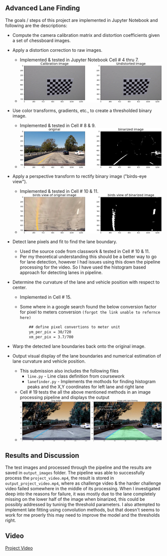 ## Advanced Lane Finding

The goals / steps of this project are implemented in Jupyter Notebook and following are the descriptions:

* Compute the camera calibration matrix and distortion coefficients given a set of chessboard images.
* Apply a distortion correction to raw images.
	*  Implemented & tested in Jupyter Notebook Cell # 4 thru 7.
	*  ![Camera Calibration](./output_images/random_camera_calibration_test.png)
* Use color transforms, gradients, etc., to create a thresholded binary image.
	*  Implemented & tested in Cell # 8 & 9.
	*  ![Binarization](./output_images/random_binarize_image_test.png)
* Apply a perspective transform to rectify binary image ("birds-eye view").
	*  Implemented & tested in Cell # 10 & 11.
	*  ![Perspective transformation](./output_images/random_perspective_transformation_test.png)
* Detect lane pixels and fit to find the lane boundary.
	* 	Used the source code from classwork & tested in Cell # 10 & 11.
	*  Per my theoretical understanding this should be a better way to go for lane detection, however I had issues using this down the pipeline processing for the video. So I have used the histogram based approach for detecting lanes in pipeline.

* Determine the curvature of the lane and vehicle position with respect to center.
	*  Implemented in Cell # 15. 
	*  Some where in a google search found the below conversion factor for pixel to meters conversion `(forgot the link unable to refernce here)`

		```
			## define pixel convertions to meter unit
			ym_per_pix = 30/720
			xm_per_pix = 3.7/700
		
		```
* Warp the detected lane boundaries back onto the original image.
* Output visual display of the lane boundaries and numerical estimation of lane curvature and vehicle position.
	*  This submission also includes the following files 
		*  `line.py`  - Line class definition from coursework
		*  `lanefinder.py` - Implements the mothods for finding histogram peaks and the X,Y coordinates for left lane and right lane
	*  Cell # 19 tests the all the above mentioned methods in an image processing pipeline and displays the output
	*  ![Perspective transformation](./output_images/test_pipeline.png)

## Results and Discussion

The test images and processed through the pipeline and the results are saved in `output_images` folder. The pipeline was able to successfully process the `project_video.mp4`, the result is stored in `output_project_video.mp4`, where as challenge video & the harder challenge video failed somewhere in the middle of its processing. When I investigated deep into the reasons for failure, it was mostly due to the lane completely missing on the lower half of the image when binarized, this could be possibly addressed by tuninig the threshold parameters. I also attempted to implement late fitting using convolution methods, but that doesn't seems to work for me proerly this may need to improve the model and the thresholds right. 

## Video

[Project Video](./output_project_video.mp4)